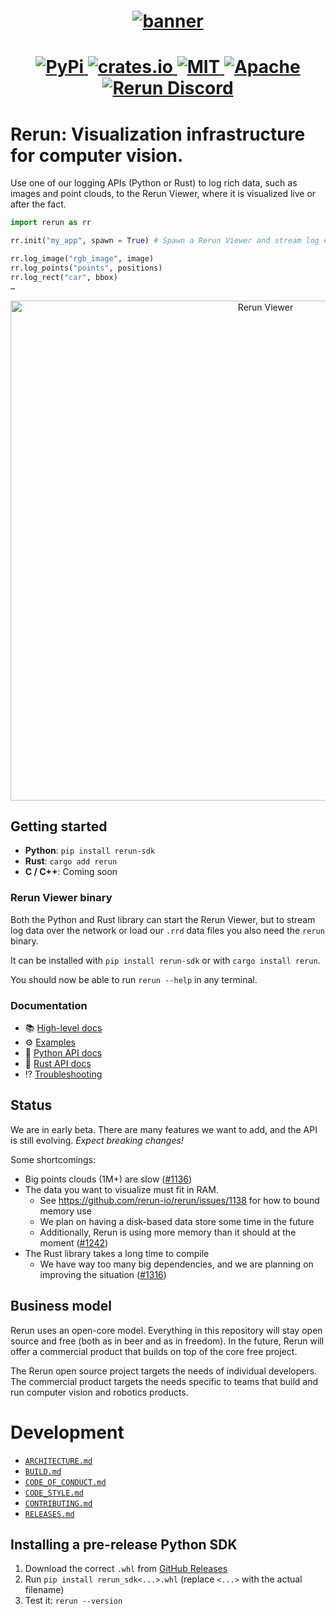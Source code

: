 <h1 align="center">
  <a href="https://www.rerun.io/">
    <img alt="banner" src="https://user-images.githubusercontent.com/1148717/218142418-1d320929-6b7a-486e-8277-fbeef2432529.png">
  </a>
</h1>

<h1 align="center">
  <a href="https://pypi.org/project/rerun-sdk/">                          <img alt="PyPi"           src="https://img.shields.io/pypi/v/rerun-sdk.svg">                              </a>
  <a href="https://crates.io/crates/rerun">                               <img alt="crates.io"      src="https://img.shields.io/crates/v/rerun.svg">                                </a>
  <a href="https://github.com/rerun-io/rerun/blob/master/LICENSE-MIT">    <img alt="MIT"            src="https://img.shields.io/badge/license-MIT-blue.svg">                        </a>
  <a href="https://github.com/rerun-io/rerun/blob/master/LICENSE-APACHE"> <img alt="Apache"         src="https://img.shields.io/badge/license-Apache-blue.svg">                     </a>
  <a href="https://discord.gg/Gcm8BbTaAj">                                <img alt="Rerun Discord"  src="https://img.shields.io/discord/1062300748202921994?label=Rerun%20Discord"> </a>
</h1>

# Rerun: Visualization infrastructure for computer vision.

Use one of our logging APIs (Python or Rust) to log rich data, such as images and point clouds, to the Rerun Viewer, where it is visualized live or after the fact.

```py
import rerun as rr

rr.init("my_app", spawn = True) # Spawn a Rerun Viewer and stream log events to it

rr.log_image("rgb_image", image)
rr.log_points("points", positions)
rr.log_rect("car", bbox)
…
```

<p align="center">
  <img width="800" alt="Rerun Viewer" src="https://user-images.githubusercontent.com/1148717/218763490-f6261ecd-e19e-4520-9b25-446ce1ee6328.png">
</p>

## Getting started
* **Python**: `pip install rerun-sdk`
* **Rust**: `cargo add rerun`
* **C / C++**: Coming soon

### Rerun Viewer binary
Both the Python and Rust library can start the Rerun Viewer, but to stream log data over the network or load our `.rrd` data files you also need the `rerun` binary.

It can be installed with `pip install rerun-sdk` or with `cargo install rerun`.

You should now be able to run `rerun --help` in any terminal.


### Documentation
- 📚 [High-level docs](http://rerun.io/docs)
- ⚙️ [Examples](examples)
- 🐍 [Python API docs](https://ref.rerun.io/docs/python)
- 🦀 [Rust API docs](https://docs.rs/rerun/)
- ⁉️ [Troubleshooting](https://www.rerun.io/docs/getting-started/troubleshooting)


## Status
We are in early beta.
There are many features we want to add, and the API is still evolving.
_Expect breaking changes!_

Some shortcomings:
* Big points clouds (1M+) are slow ([#1136](https://github.com/rerun-io/rerun/issues/1136))
* The data you want to visualize must fit in RAM.
  - See <https://github.com/rerun-io/rerun/issues/1138> for how to bound memory use
  - We plan on having a disk-based data store some time in the future
  - Additionally, Rerun is using more memory than it should at the moment ([#1242](https://github.com/rerun-io/rerun/pull/1242))
* The Rust library takes a long time to compile
  - We have way too many big dependencies, and we are planning on improving the situation ([#1316](https://github.com/rerun-io/rerun/pull/1316))


## Business model
Rerun uses an open-core model. Everything in this repository will stay open source and free (both as in beer and as in freedom).
In the future, Rerun will offer a commercial product that builds on top of the core free project.

The Rerun open source project targets the needs of individual developers.
The commercial product targets the needs specific to teams that build and run computer vision and robotics products.


# Development
* [`ARCHITECTURE.md`](ARCHITECTURE.md)
* [`BUILD.md`](BUILD.md)
* [`CODE_OF_CONDUCT.md`](CODE_OF_CONDUCT.md)
* [`CODE_STYLE.md`](CODE_STYLE.md)
* [`CONTRIBUTING.md`](CONTRIBUTING.md)
* [`RELEASES.md`](RELEASES.md)


## Installing a pre-release Python SDK

1. Download the correct `.whl` from [GitHub Releases](https://github.com/rerun-io/rerun/releases)
2. Run `pip install rerun_sdk<...>.whl` (replace `<...>` with the actual filename)
3. Test it: `rerun --version`
